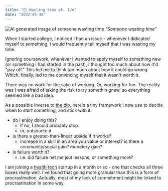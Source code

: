 ```yaml
---
title: "⏲️ Wasting time pt. 1/n"
date: "2022-05-30"
---
```


![AI generated image of someone wasting time](https://s3.us-west-2.amazonaws.com/secure.notion-static.com/aa47923a-b6b2-4a19-aebc-a051e1f0d6c4/Hotpot.png?X-Amz-Algorithm=AWS4-HMAC-SHA256&X-Amz-Content-Sha256=UNSIGNED-PAYLOAD&X-Amz-Credential=AKIAT73L2G45EIPT3X45%2F20220724%2Fus-west-2%2Fs3%2Faws4_request&X-Amz-Date=20220724T202528Z&X-Amz-Expires=86400&X-Amz-Signature=464820ebe250b1226a27f2f53621fad551bc529153639ca2472c2ecc34d6b6c5&X-Amz-SignedHeaders=host&response-content-disposition=filename%20%3D%22Hotpot.png%22&x-id=GetObject)
_"Someone wasting time"_

When I started college, I noticed I had an issue - whenever I didicated myself to something, I would frequently tell myself that I was wasting my time.

Ignoring coursework, whenever I wanted to apply myself to something new (or something I had started in the past), I thought too much about how it'd "pay off." This led me to think too much about how it could go wrong. Which, finally, led to me convincing myself that it wasn't worth it.

There was no work for the sake of working. Or, working for fun. The reality was I was afraid of taking the risk to try somethin gnew, so everything seemed like a bad idea.

As a possible inverse to [the dip](https://www.amazon.com/Dip-Little-Book-Teaches-Stick/dp/1591841666), here's a tiny framework I now use to decide when to _start_ something, and stick with it:

- do I enjoy doing this?
  - if no, I should probably stop
  - or, outsource it
- is there a greater-than-linear upside if it works?
  - increase in a skill in an area you value or interest? is there a community/social gain? monetery gain?
- is failure worth it?
  - i.e. did failure net me jsut lessons, or something more?

I am joining a [health tech](https://flexpa.com) startup in a month or so - one that checks all three boxes really well. I've found that going more granular than this is a form of procrastination. Actually, most of my lack of commitment might be linked to procrastination in some way.
